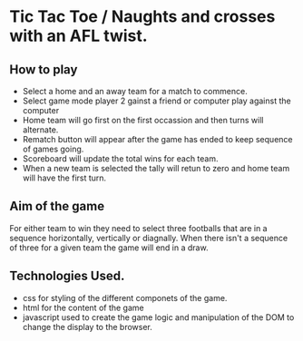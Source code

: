# Tic Tac Toe / Naughts and crosses with an AFL twist.


## How to play
- Select a home and an away team for a match to commence.
- Select game mode player 2 gainst a friend or computer play against the computer
- Home team will go first on the first occassion and then turns will alternate.
- Rematch button will appear after the game has ended to keep sequence of games going.
- Scoreboard will update the total wins for each team.
- When a new team is selected the tally will retun to zero and home team will have the first turn.

## Aim of the game
For either team to win they need to select three footballs that are in a sequence horizontally, vertically or diagnally. When there isn't a sequence of three for a given team the game will end in a draw.  

## Technologies Used.
- css
    for styling of the different componets of the game.
- html
    for the content of the game
- javascript
    used to create the game logic and manipulation of the DOM to change the display to the browser.